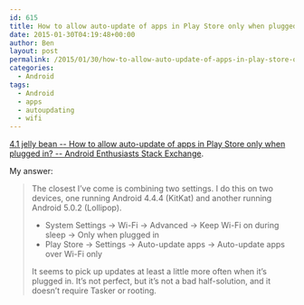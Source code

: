 ```yaml
---
id: 615
title: How to allow auto-update of apps in Play Store only when plugged in?
date: 2015-01-30T04:19:48+00:00
author: Ben
layout: post
permalink: /2015/01/30/how-to-allow-auto-update-of-apps-in-play-store-only-when-plugged-in/
categories:
  - Android
tags:
  - Android
  - apps
  - autoupdating
  - wifi
---
```

[4.1 jelly bean -- How to allow auto-update of apps in Play Store only when plugged in? -- Android Enthusiasts Stack Exchange](http://android.stackexchange.com/questions/41648/how-to-allow-auto-update-of-apps-in-play-store-only-when-plugged-in).

My answer:

> The closest I&#8217;ve come is combining two settings. I do this on two devices, one running Android 4.4.4 (KitKat) and another running Android 5.0.2 (Lollipop).
> 
>   * System Settings → Wi-Fi → Advanced → Keep Wi-Fi on during sleep → Only when plugged in
>   * Play Store → Settings → Auto-update apps → Auto-update apps over Wi-Fi only
> 
> It seems to pick up updates at least a little more often when it&#8217;s plugged in. It&#8217;s not perfect, but it&#8217;s not a bad half-solution, and it doesn&#8217;t require Tasker or rooting.